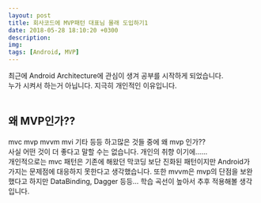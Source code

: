 ```yaml
---
layout: post
title: 회사코드에 MVP패턴 대표님 몰래 도입하기1
date: 2018-05-28 18:10:20 +0300
description:
img: 
tags: [Android, MVP]
---
```


최근에 Android Architecture에 관심이 생겨 공부를 시작하게 되었습니다.<br>
누가 시켜서 하는거 아닙니다. 지극히 개인적인 이유입니다.
<br>
<br>
## 왜 MVP인가??
mvc mvp mvvm mvi 기타 등등 하고많은 것들 중에 왜 mvp 인가??<br>
사실 어떤 것이 더 좋다고 말할 수는 없습니다. 개인의 취향 이기에……
<br>
개인적으로는 mvc 패턴은 기존에 해왔던 막코딩 보단 진화된 패턴이지만 Android가 가지는 문제점에 대응하지 못한다고 생각했습니다. 또한 mvvm은 mvp의 단점을 보완했다고 하지만 DataBinding, Dagger 등등… 학습 곡선이 높아서 추후 적용해볼 생각입니다.